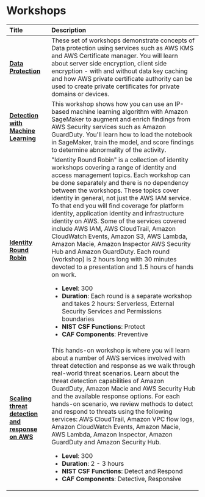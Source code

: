 # Workshops

<div class="md-typeset__table">
    <table>
        <thead>
            <tr>
                <th align="left" ><strong>Title</strong></th>
                <th align="left"><strong>Description</strong></th>
            </tr>
        </thead>
        <tbody>
            <tr>
                <td align="left"><a class="table" target="_blank" href="https://data-protection.awssecworkshops.com/"><strong>Data Protection</strong></a></td>
                <td align="left">These set of workshops demonstrate concepts of Data protection using services such as AWS KMS and AWS Certificate manager. You will learn about server side encryption, client side encryption - with and without data key caching and how AWS private certificate authority can be used to create private certificates for private domains or devices.</td>
            </tr>
            <tr>
                <td align="left"><a class="table" target="_blank" href="https://ml-threat-detection.awssecworkshops.com/"><strong>Detection with Machine Learning</strong></a></td>
                <td align="left">This workshop shows how you can use an IP-based machine learning algorithm with Amazon SageMaker to augment and enrich findings from AWS Security services such as Amazon GuardDuty. You'll learn how to load the notebook in SageMaker, train the model, and score findings to determine abnormality of the activity.</td>
            </tr>
            <tr>
                <td align="left"><a class="table" target="_blank" href="https://identity-round-robin.awssecworkshops.com/"><strong>Identity Round Robin </strong></a></td>
                <td align="left"> "Identity Round Robin" is a collection of identity workshops covering a range of identity and access management topics. Each workshop can be done separately and there is no dependency between the workshops. These topics cover identity in general, not just the AWS IAM service. To that end you will find coverage for platform identity, application identity and infrastructure identity on AWS. Some of the services covered include AWS IAM, AWS CloudTrail, Amazon CloudWatch Events, Amazon S3, AWS Lambda, Amazon Macie, Amazon Inspector AWS Security Hub and Amazon GuardDuty. Each round (workshop) is 2 hours long with 30 minutes devoted to a presentation and 1.5 hours of hands on work. 
                    <ul>
                        <li><strong>Level</strong>: 300</li>
                        <li><strong>Duration</strong>: Each round is a separate workshop and takes 2 hours: Serverless, External Security Services and Permissions boundaries </li>
                        <li><strong>NIST CSF Functions</strong>: Protect</li>
                        <li><strong>CAF Components</strong>: Preventive</li>
                    </ul>
                </td>
            </tr>
            <tr>
                <td align="left"><a class="table" href="https://scaling-threat-detection.awssecworkshops.com/" target="_blank"><strong>Scaling threat detection and response on AWS</strong></a></td>
                <td align="left"> This hands-on workshop is where you will learn about a number of AWS services involved with threat detection and response as we walk through real-world threat scenarios. Learn about the threat detection capabilities of Amazon GuardDuty, Amazon Macie and AWS Security Hub and the available response options. For each hands-on scenario, we review methods to detect and respond to threats using the following services: AWS CloudTrail, Amazon VPC flow logs, Amazon CloudWatch Events, Amazon Macie, AWS Lambda, Amazon Inspector, Amazon GuardDuty and Amazon Security Hub.
                    <ul>
                        <li><strong>Level</strong>: 300</li>
                        <li><strong>Duration</strong>: 2 - 3 hours</li>
                        <li><strong>NIST CSF Functions</strong>: Detect and Respond</li>
                        <li><strong>CAF Components</strong>: Detective, Responsive</li>
                    </ul>
                </td>
            </tr>
        </tbody>
    </table>
</div>